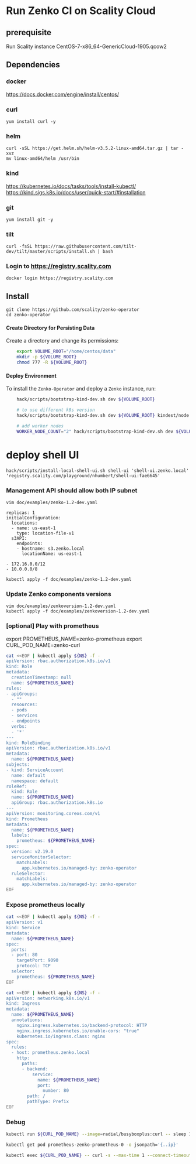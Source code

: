# Run Zenko CI on Scality Cloud

## prerequisite

Run Scality instance CentOS-7-x86_64-GenericCloud-1905.qcow2

## Dependencies

### docker
https://docs.docker.com/engine/install/centos/

### curl
```
yum install curl -y
```

### helm
```
curl -sSL https://get.helm.sh/helm-v3.5.2-linux-amd64.tar.gz | tar -xvz
mv linux-amd64/helm /usr/bin
```
### kind
https://kubernetes.io/docs/tasks/tools/install-kubectl/
https://kind.sigs.k8s.io/docs/user/quick-start/#installation

### git
```
yum install git -y
```

### tilt
```
curl -fsSL https://raw.githubusercontent.com/tilt-dev/tilt/master/scripts/install.sh | bash
```

### Login to https://registry.scality.com
```
docker login https://registry.scality.com
```

## Install
```
git clone https://github.com/scality/zenko-operator
cd zenko-operator
```


#### Create Directory for Persisting Data

Create a directory and change its permissions:

``` sh
    export VOLUME_ROOT="/home/centos/data"
    mkdir -p ${VOLUME_ROOT}
    chmod 777 -R ${VOLUME_ROOT}
```

#### Deploy Environment

To install the `Zenko-Operator` and deploy a `Zenko` instance, run:
``` sh
    hack/scripts/bootstrap-kind-dev.sh dev ${VOLUME_ROOT}

    # to use different k8s version
    hack/scripts/bootstrap-kind-dev.sh dev ${VOLUME_ROOT} kindest/node:vX.Y.Z

    # add worker nodes
    WORKER_NODE_COUNT="2" hack/scripts/bootstrap-kind-dev.sh dev ${VOLUME_ROOT} kindest/node:vX.Y.Z
```

# deploy shell UI
```
hack/scripts/install-local-shell-ui.sh shell-ui 'shell-ui.zenko.local' 'registry.scality.com/playground/nhumbert/shell-ui:fae6645'
```

### Management API should allow both IP subnet
```
vim doc/examples/zenko-1.2-dev.yaml

replicas: 1
initialConfiguration:
  locations:
  - name: us-east-1
    type: location-file-v1
  s3API:
    endpoints:
    - hostname: s3.zenko.local
      locationName: us-east-1

- 172.16.0.0/12
- 10.0.0.0/8

kubectl apply -f doc/examples/zenko-1.2-dev.yaml
```

### Update Zenko components versions

```
vim doc/examples/zenkoversion-1.2-dev.yaml
kubectl apply -f doc/examples/zenkoversion-1.2-dev.yaml
```

### [optional] Play with prometheus

export PROMETHEUS_NAME=zenko-prometheus
export CURL_POD_NAME=zenko-curl

```bash
cat <<EOF | kubectl apply ${NS} -f -
apiVersion: rbac.authorization.k8s.io/v1
kind: Role
metadata:
  creationTimestamp: null
  name: ${PROMETHEUS_NAME}
rules:
- apiGroups:
  - ""
  resources:
  - pods
  - services
  - endpoints
  verbs:
  - '*'
---
kind: RoleBinding
apiVersion: rbac.authorization.k8s.io/v1
metadata:
  name: ${PROMETHEUS_NAME}
subjects:
- kind: ServiceAccount
  name: default
  namespace: default
roleRef:
  kind: Role
  name: ${PROMETHEUS_NAME}
  apiGroup: rbac.authorization.k8s.io
---
apiVersion: monitoring.coreos.com/v1
kind: Prometheus
metadata:
  name: ${PROMETHEUS_NAME} 
  labels:
    prometheus: ${PROMETHEUS_NAME}
spec:
  version: v2.19.0
  serviceMonitorSelector:
    matchLabels:
      app.kubernetes.io/managed-by: zenko-operator
  ruleSelector:
    matchLabels:
      app.kubernetes.io/managed-by: zenko-operator
EOF
```


### Expose prometheus locally

```bash
cat <<EOF | kubectl apply ${NS} -f -
apiVersion: v1
kind: Service
metadata:
  name: ${PROMETHEUS_NAME}
spec:
  ports:
  - port: 80
    targetPort: 9090
    protocol: TCP
  selector:
    prometheus: ${PROMETHEUS_NAME} 
EOF
```

```bash
cat <<EOF | kubectl apply ${NS} -f -
apiVersion: networking.k8s.io/v1
kind: Ingress
metadata:
  name: ${PROMETHEUS_NAME}
  annotations:
    nginx.ingress.kubernetes.io/backend-protocol: HTTP
    nginx.ingress.kubernetes.io/enable-cors: "true"
    kubernetes.io/ingress.class: nginx
spec:
  rules:
  - host: prometheus.zenko.local
    http:
      paths:
      - backend:
          service:
            name: ${PROMETHEUS_NAME}
            port:
              number: 80
        path: /
        pathType: Prefix
EOF
```

### Debug

```bash
kubectl run ${CURL_POD_NAME} --image=radial/busyboxplus:curl -- sleep 100000

kubectl get pod prometheus-zenko-prometheus-0 -o jsonpath='{..ip}'

kubectl exec ${CURL_POD_NAME} -- curl -s --max-time 1 --connect-timeout 1 10.244.0.129:9090/api/v1/targets?state=active
```
